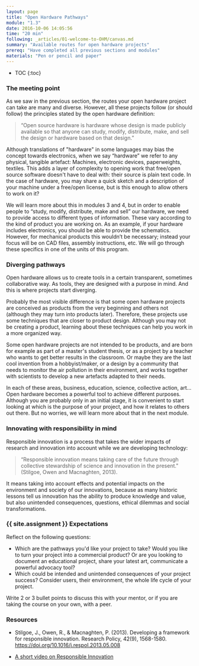 ```yaml
---
layout: page
title: "Open Hardware Pathways"
module: "1.3"
date: 2016-10-06 14:05:56
time: "20 min"
following: _articles/01-welcome-to-OHM/canvas.md  
summary: "Available routes for open hardware projects"
prereq: "Have completed all previous sections and modules"
materials: "Pen or pencil and paper"
---
```

* TOC
{:toc}

### The meeting point
As we saw in the previous section, the routes your open hardware project can take are many and diverse. However, all these projects follow (or should follow) the principles stated by the open hardware definition:

> “Open source hardware is hardware whose design is made publicly available so that anyone can study, modify, distribute, make, and sell the design or hardware based on that design.”

Although translations of "hardware" in some languages may bias the concept towards electronics, when we say “hardware” we refer to any physical, tangible artefact: Machines, electronic devices, paperweights, textiles. This adds a layer of complexity to opening work that free/open source software doesn't have to deal with: their source is plain text code. In the case of hardware, you may share a quick sketch and a description of your machine under a free/open license, but is this enough to allow others to work on it?

We will learn more about this in modules 3 and 4, but in order to enable people to “study, modify, distribute, make and sell” our hardware, we need to provide access to different types of information. These vary according to the kind of product you are working on. As an example, if your hardware includes electronics, you should be able to provide the schematics. However, for mechanical products this wouldn’t be necessary; instead your focus will be on CAD files, assembly instructions, etc. We will go through these specifics in one of the units of this program.

### Diverging pathways

Open hardware allows us to create tools in a certain transparent, sometimes collaborative way. As tools, they are designed with a purpose in mind. And this is where projects start diverging.

Probably the most visible difference is that some open hardware projects are conceived as products from the very beginning and others not (although they may turn into products later). Therefore, these projects use some techniques that are closer to product design. Although you may not be creating a product, learning about these techniques can help you work in a more organized way.

Some open hardware projects are not intended to be products, and are born for example as part of a master's student thesis, or as a project by a teacher who wants to get better results in the classroom. Or maybe they are the last cool invention from a hobbyist/maker, or a design by a community that needs to monitor the air pollution in their environment, and works together with scientists to develop a new artefacts adapted to their needs.  

In each of these areas, business, education, science, collective action, art... Open hardware becomes a powerful tool to achieve different purposes. Although you are probably only in an initial stage, it is convenient to start looking at which is the purpose of your project, and how it relates to others out there. But no worries, we will learn more about that in the next module.

### Innovating with responsibility in mind

Responsible innovation is a process that takes the wider impacts of research and innovation into account while we are developing technology:

> “Responsible innovation means taking care of the future through collective stewardship of science and innovation in the present." (Stilgoe, Owen and Macnaghten, 2013).

It means taking into account effects and potential impacts on the environment and society of our innovations, because as many historic lessons tell us innovation has the ability to produce knowledge and value, but also unintended consequences, questions, ethical dilemmas and social transformations.

### {{ site.assignment }} Expectations

Reflect on the following questions:

- Which are the pathways you'd like your project to take? Would you like to turn your project into a commercial product? Or are you looking to document an educational project, share your latest art, communicate a powerful advocacy tool?
- Which could be intended and unintended consequences of your project success? Consider users, their environment, the whole life cycle of your project.

Write 2 or 3 bullet points to discuss this with your mentor, or if you are taking the course on your own, with a peer.



### Resources

- Stilgoe, J., Owen, R., & Macnaghten, P. (2013). Developing a framework for responsible innovation. Research Policy, 42(9), 1568-1580. https://doi.org/10.1016/j.respol.2013.05.008

- [A short video on Responsible Innovation](https://www.youtube.com/watch?v=GctwAff0lZY&t=15s)